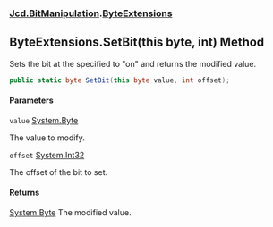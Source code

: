 ### [Jcd.BitManipulation](Jcd.BitManipulation.md 'Jcd.BitManipulation').[ByteExtensions](Jcd.BitManipulation.ByteExtensions.md 'Jcd.BitManipulation.ByteExtensions')

## ByteExtensions.SetBit(this byte, int) Method

Sets the bit at the specified to "on" and returns the modified value.

```csharp
public static byte SetBit(this byte value, int offset);
```
#### Parameters

<a name='Jcd.BitManipulation.ByteExtensions.SetBit(thisbyte,int).value'></a>

`value` [System.Byte](https://docs.microsoft.com/en-us/dotnet/api/System.Byte 'System.Byte')

The value to modify.

<a name='Jcd.BitManipulation.ByteExtensions.SetBit(thisbyte,int).offset'></a>

`offset` [System.Int32](https://docs.microsoft.com/en-us/dotnet/api/System.Int32 'System.Int32')

The offset of the bit to set.

#### Returns
[System.Byte](https://docs.microsoft.com/en-us/dotnet/api/System.Byte 'System.Byte')
The modified value.